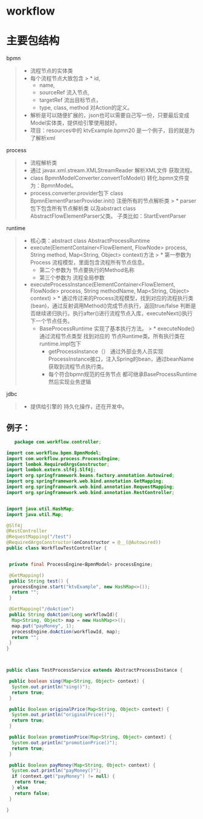 # workflow
# 主要包结构

bpmn
> * 流程节点的实体类
> * 每个流程节点大致包含
    >   * id,
>   * name,
>   * sourceRef 流入节点,
>   * targetRef 流出目标节点，
>   * type, class, method 对Action的定义。
> * 解析是可以随便扩展的，json也可以需要自己写一份，只要最后变成Model实体类，提供给引擎使用就好。
> * 项目：resources中的 ktvExample.bpmn20 是一个例子，目的就是为了解析xml

process
> * 流程解析类
> * 通过 javax.xml.stream.XMLStreamReader 解析XML文件 获取流程。
> * class BpmnModelConverter.convertToModel() 转化.bpmn文件变为：BpmnModel。
> * process.converter.provider包下 class BpmnElementParserProvider.init() 注册所有的节点解析类
    >   * parser包下包含所有节点解析类 以及abstract class AbstractFlowElementParser父类。 子类比如：StartEventParser

runtime
>* 核心类：abstract class AbstractProcessRuntime
   >  * execute(ElementContainer<FlowElement, FlowNode> process, String method, Map<String, Object> context)方法
        >    * 第一参数为 Process 流程模型，里面包含流程所有节点信息。
>    * 第二个参数为 节点要执行的Method名称
>    * 第三个参数为 流程全局参数
>  * executeProcessInstance(ElementContainer<FlowElement, FlowNode> process, String methodName, Map<String, Object> context)
     >    * 通过传过来的Process流程模型，找到对应的流程执行类(bean)，通过反射调用Method()完成节点执行，返回true/false 判断是否继续递归执行。执行after()进行流程节点入库，executeNext()执行下一个节点任务。
>    * BaseProcessRuntime 实现了基本执行方法。
       >      * executeNode() 通过流程节点类型 找到对应的 节点Runtime类。所有执行类在runtime.impl包下
>      * getProcessInstance（） 通过外部业务人员实现ProcessInstance接口，注入Spring的bean，通过beanName获取到流程节点执行类。
>      * 每个符合bpmn规范的任务节点 都可继承BaseProcessRuntime 然后实现业务逻辑

jdbc
>* 提供给引擎的 持久化操作，还在开发中。

## 例子：
````java
   package com.workflow.controller;

import com.workflow.bpmn.BpmnModel;
import com.workflow.process.ProcessEngine;
import lombok.RequiredArgsConstructor;
import lombok.extern.slf4j.Slf4j;
import org.springframework.beans.factory.annotation.Autowired;
import org.springframework.web.bind.annotation.GetMapping;
import org.springframework.web.bind.annotation.RequestMapping;
import org.springframework.web.bind.annotation.RestController;


import java.util.HashMap;
import java.util.Map;

@Slf4j
@RestController
@RequestMapping("/test")
@RequiredArgsConstructor(onConstructor = @__(@Autowired))
public class WorkflowTestController {


 private final ProcessEngine<BpmnModel> processEngine;

 @GetMapping()
 public String test() {
  processEngine.start("ktvExample", new HashMap<>());
  return "";
 }

 @GetMapping("/doAction")
 public String doAction(Long workflowId){
  Map<String, Object> map = new HashMap<>();
  map.put("payMoney", 1);
  processEngine.doAction(workflowId, map);
  return "";
 }
}



public class TestProcessService extends AbstractProcessInstance {

 public boolean sing(Map<String, Object> context) {
  System.out.println("sing()");
  return true;
 }

 public Boolean originalPrice(Map<String, Object> context) {
  System.out.println("originalPrice()");
  return true;
 }

 public Boolean promotionPrice(Map<String, Object> context) {
  System.out.println("promotionPrice()");
  return true;
 }

 public Boolean payMoney(Map<String, Object> context) {
  System.out.println("payMoney()");
  if (context.get("payMoney") != null) {
   return true;
  } else
   return false;
 }

}
````
